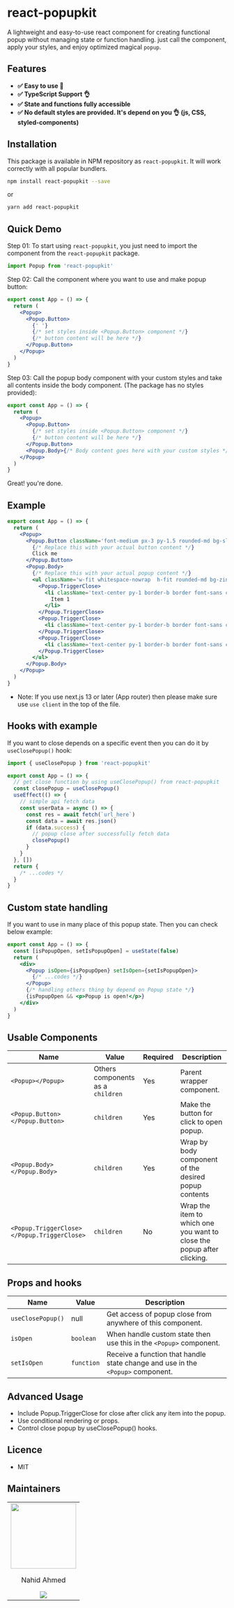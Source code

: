 # react-popupkit

A lightweight and easy-to-use react component for creating functional popup without managing state or function handling. just call the component, apply your styles, and enjoy optimized magical `popup`.

## Features

- **✅ Easy to use 🚀**
- **✅ TypeScript Support 👌**
- **✅ State and functions fully accessible**
- **✅ No default styles are provided. It's depend on you 👌 (js, CSS, styled-components)**

## Installation

This package is available in NPM repository as `react-popupkit`. It will work correctly with all popular bundlers.

```bash
npm install react-popupkit --save
```

or

```bash
yarn add react-popupkit
```

## Quick Demo

Step 01: To start using `react-popupkit`, you just need to import the component from the `react-popupkit` package.

```jsx
import Popup from 'react-popupkit'
```

Step 02: Call the component where you want to use and make popup button:

```jsx
export const App = () => {
  return (
    <Popup>
      <Popup.Button>
        {' '}
        {/* set styles inside <Popup.Button> component */}
        {/* button content will be here */}
      </Popup.Button>
    </Popup>
  )
}
```

Step 03: Call the popup body component with your custom styles and take all contents inside the body component. (The package has no styles provided):

```jsx
export const App = () => {
  return (
    <Popup>
      <Popup.Button>
        {/* set styles inside <Popup.Button> component */}
        {/* button content will be here */}
      </Popup.Button>
      <Popup.Body>{/* Body content goes here with your custom styles */}</Popup.Body>
    </Popup>
  )
}
```

Great! you're done.

## Example

```jsx
export const App = () => {
  return (
    <Popup>
      <Popup.Button className='font-medium px-3 py-1.5 rounded-md bg-slate-600 text-white'>
        {/* Replace this with your actual button content */}
        Click me
      </Popup.Button>
      <Popup.Body>
        {/* Replace this with your actual popup content */}
        <ul className='w-fit whitespace-nowrap  h-fit rounded-md bg-zinc-100 border absolute top-full left-full'>
          <Popup.TriggerClose>
            <li className='text-center py-1 border-b border font-sans cursor-pointer hover:bg-zinc-200 px-10'>
              Item 1
            </li>
          </Popup.TriggerClose>
          <Popup.TriggerClose>
            <li className='text-center py-1 border-b border font-sans cursor-pointer hover:bg-zinc-200'>Item 2</li>
          </Popup.TriggerClose>
          <Popup.TriggerClose>
            <li className='text-center py-1 border-b border font-sans cursor-pointer hover:bg-zinc-200'>Item 3</li>
          </Popup.TriggerClose>
        </ul>
      </Popup.Body>
    </Popup>
  )
}
```

- Note: If you use next.js 13 or later (App router) then please make sure use `use client` in the top of the file.

## Hooks with example

If you want to close depends on a specific event then you can do it by `useClosePopup()` hook:

```jsx
import { useClosePopup } from 'react-popupkit'

export const App = () => {
  // get close function by using useClosePopup() from react-popupkit
  const closePopup = useClosePopup()
  useEffect(() => {
    // simple api fetch data
    const userData = async () => {
      const res = await fetch(`url_here`)
      const data = await res.json()
      if (data.success) {
        // popup close after successfully fetch data
        closePopup()
      }
    }
  }, [])
  return {
    /* ...codes */
  }
}
```

## Custom state handling

If you want to use in many place of this popup state. Then you can check below example:

```jsx
export const App = () => {
  const [isPopupOpen, setIsPopupOpen] = useState(false)
  return (
    <div>
      <Popup isOpen={isPopupOpen} setIsOpen={setIsPopupOpen}>
        {/* ...codes */}
      </Popup>
      {/* handling others thing by depend on Popup state */}
      {isPopupOpen && <p>Popup is open!</p>}
    </div>
  )
}
```

## Usable Components

| Name                                        | Value                             | Required | Description                                                            |
| ------------------------------------------- | --------------------------------- | -------- | ---------------------------------------------------------------------- |
| `<Popup></Popup>`                           | Others components as a `children` | Yes      | Parent wrapper component.                                              |
| `<Popup.Button></Popup.Button>`             | `children`                        | Yes      | Make the button for click to open popup.                               |
| `<Popup.Body></Popup.Body>`                 | `children`                        | Yes      | Wrap by body component of the desired popup contents                   |
| `<Popup.TriggerClose></Popup.TriggerClose>` | `children`                        | No       | Wrap the item to which one you want to close the popup after clicking. |

## Props and hooks

| Name              | Value      | Description                                                                     |
| ----------------- | ---------- | ------------------------------------------------------------------------------- |
| `useClosePopup()` | null       | Get access of popup close from anywhere of this component.                      |
| `isOpen`          | `boolean`  | When handle custom state then use this in the `<Popup>` component.              |
| `setIsOpen`       | `function` | Receive a function that handle state change and use in the `<Popup>` component. |

## Advanced Usage

- Include Popup.TriggerClose for close after click any item into the popup.
- Use conditional rendering or props.
- Control close popup by useClosePopup() hooks.

## Licence

- MIT

## Maintainers

<table>
  <tbody>
    <tr>
      <td align="center">
        <a href="https://nahid-ahmed.netlify.app/" target="_blank">
          <img width="150" height="150" src="https://avatars.githubusercontent.com/u/121648135?s=400&u=bacda54a66f53fa97ff1258b5abb989454a31f7e&v=4">
          </br>
        </a>
        <p>Nahid Ahmed</p>
        <div>
          <a href="https://www.linkedin.com/in/nahid-ahmed-281901212/" target="_blank">
            <img src="https://img.shields.io/badge/LinkedIn-0077B5?style=for-the-badge&logo=linkedin&logoColor=white" />
          </a>
        </div>
      </td>
    </tr>
  <tbody>
</table>
